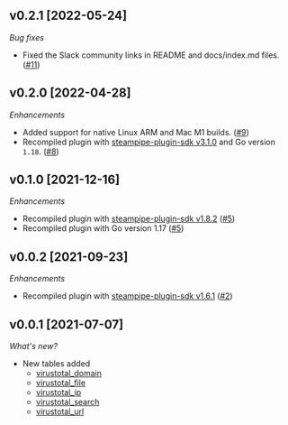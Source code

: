 ## v0.2.1 [2022-05-24]

_Bug fixes_

- Fixed the Slack community links in README and docs/index.md files. ([#11](https://github.com/turbot/steampipe-plugin-virustotal/pull/11))

## v0.2.0 [2022-04-28]

_Enhancements_

- Added support for native Linux ARM and Mac M1 builds. ([#9](https://github.com/turbot/steampipe-plugin-virustotal/pull/9))
- Recompiled plugin with [steampipe-plugin-sdk v3.1.0](https://github.com/turbot/steampipe-plugin-sdk/blob/main/CHANGELOG.md#v310--2022-03-30) and Go version `1.18`. ([#8](https://github.com/turbot/steampipe-plugin-virustotal/pull/8))

## v0.1.0 [2021-12-16]

_Enhancements_

- Recompiled plugin with [steampipe-plugin-sdk v1.8.2](https://github.com/turbot/steampipe-plugin-sdk/blob/main/CHANGELOG.md#v182--2021-11-22) ([#5](https://github.com/turbot/steampipe-plugin-virustotal/pull/5))
- Recompiled plugin with Go version 1.17 ([#5](https://github.com/turbot/steampipe-plugin-virustotal/pull/5))

## v0.0.2 [2021-09-23]

_Enhancements_

- Recompiled plugin with [steampipe-plugin-sdk v1.6.1](https://github.com/turbot/steampipe-plugin-sdk/blob/main/CHANGELOG.md#v161--2021-09-21) ([#2](https://github.com/turbot/steampipe-plugin-virustotal/pull/2))

## v0.0.1 [2021-07-07]

_What's new?_

- New tables added
  - [virustotal_domain](https://hub.steampipe.io/plugins/turbot/virustotal/tables/virustotal_domain)
  - [virustotal_file](https://hub.steampipe.io/plugins/turbot/virustotal/tables/virustotal_file)
  - [virustotal_ip](https://hub.steampipe.io/plugins/turbot/virustotal/tables/virustotal_ip)
  - [virustotal_search](https://hub.steampipe.io/plugins/turbot/virustotal/tables/virustotal_search)
  - [virustotal_url](https://hub.steampipe.io/plugins/turbot/virustotal/tables/virustotal_url)
